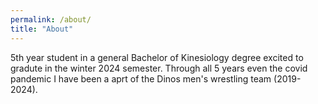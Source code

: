```yaml
---
permalink: /about/
title: "About"
---
```


5th year student in a general Bachelor of Kinesiology degree excited to gradute in the winter 2024 semester. Through all 5 years even the covid pandemic I have been a aprt of the Dinos men's wrestling team (2019-2024).
